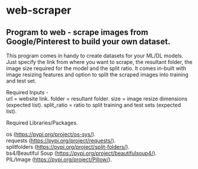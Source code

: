 # web-scraper
## Program to web - scrape images from Google/Pinterest to build your own dataset.

This program comes in handy to create datasets for your ML/DL models. Just specify the link from where you want to scrape, the resultant folder, the image size required for the model and the split ratio.
It comes in-built with image resizing features and option to split the scraped images into training and test set.

Required Inputs -      
url = website link. 
folder = resultant folder. 
size = image resize dimensions (expected list). 
split_ratio = ratio to split training and test sets (expected list). 


Required Libraries/Packages. 

os (https://pypi.org/project/os-sys/).   <br />
requests (https://pypi.org/project/requests/).   <br />
splitfolders (https://pypi.org/project/split-folders/).   <br />
bs4/Beautiful Soup (https://pypi.org/project/beautifulsoup4/).   <br />
PIL/Image (https://pypi.org/project/Pillow/).   <br />
